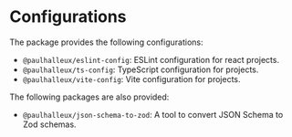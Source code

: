# Configurations

The package provides the following configurations:
- `@paulhalleux/eslint-config`: ESLint configuration for react projects.
- `@paulhalleux/ts-config`: TypeScript configuration for projects.
- `@paulhalleux/vite-config`: Vite configuration for projects.

The following packages are also provided:
- `@paulhalleux/json-schema-to-zod`: A tool to convert JSON Schema to Zod schemas.